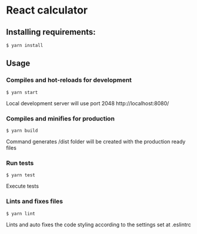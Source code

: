 # React calculator

## Installing requirements:

```
$ yarn install
```
## Usage

### Compiles and hot-reloads for development
```
$ yarn start
```
Local development server will use port 2048 http://localhost:8080/
### Compiles and minifies for production
```
$ yarn build
```
Command generates /dist folder will be created with the production ready files

### Run tests
```
$ yarn test
```
Execute tests
### Lints and fixes files
```
$ yarn lint
```
Lints and auto fixes the code styling according to the settings set at .eslintrc